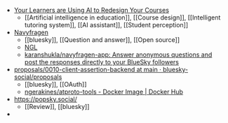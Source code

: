 - [Your Learners are Using AI to Redesign Your Courses](https://drphilippahardman.substack.com/p/your-learners-are-using-ai-to-redesign)
	- [[Artificial intelligence in education]], [[Course design]], [[Intelligent tutoring system]], [[AI assistant]], [[Student perception]]
- [Navyfragen](https://navyfragen.app/)
	- [[bluesky]], [[Question and answer]], [[Open source]]
	- [NGL](https://ngl.link/)
	- [karanshukla/navyfragen-app: Answer anonymous questions and post the responses directly to your BlueSky followers](https://github.com/karanshukla/navyfragen-app)
- [proposals/0010-client-assertion-backend at main · bluesky-social/proposals](https://github.com/bluesky-social/proposals/tree/main/0010-client-assertion-backend)
	- [[bluesky]], [[OAuth]]
	- [ngerakines/atproto-tools - Docker Image | Docker Hub](https://hub.docker.com/r/ngerakines/atproto-tools)
- https://popsky.social/
	- [[Review]], [[bluesky]]
-